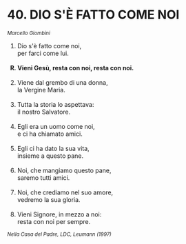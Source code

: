 # 40. DIO S'È FATTO COME NOI

<sub><i>Marcello Giombini</i></sub>
<ol>
	<li>Dio s'è fatto come noi,<br>
		per farci come lui.</li><br>
	<b><li type="A" value="18">Vieni Gesù, resta con noi, resta con noi.</li></b><br>
	<li value="2">Viene dal grembo di una donna,<br>
		la Vergine Maria.</li><br>
	<li>Tutta la storia lo aspettava:<br>
		il nostro Salvatore.</li><br>
	<li>Egli era un uomo come noi,<br>
		e ci ha chiamato amici.</li><br>
	<li>Egli ci ha dato la sua vita,<br>
		insieme a questo pane.</li><br>
	<li>Noi, che mangiamo questo pane,<br>
		saremo tutti amici.</li><br>
	<li>Noi, che crediamo nel suo amore,<br>
		vedremo la sua gloria.</li><br>
	<li>Vieni Signore, in mezzo a noi:<br>
		resta con noi per sempre.</li>
</ol>
<sub><i>Nella Casa del Padre, LDC, Leumann (1997)</i></sub>
